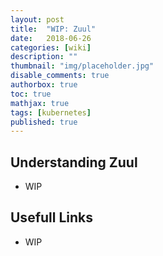 ```yaml
---
layout: post
title:  "WIP: Zuul"
date:   2018-06-26
categories: [wiki]
description: ""
thumbnail: "img/placeholder.jpg"
disable_comments: true
authorbox: true
toc: true
mathjax: true
tags: [kubernetes]
published: true
---
```

## Understanding Zuul

- WIP 

## Usefull Links

- WIP


